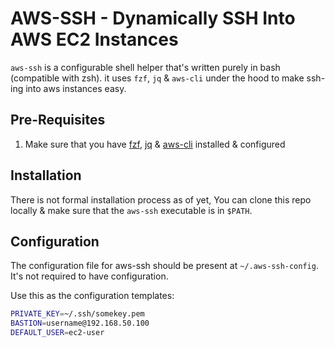 # AWS-SSH - Dynamically SSH Into AWS EC2 Instances 

`aws-ssh` is a configurable shell helper that's written purely in bash (compatible with zsh).
it uses `fzf`, `jq` & `aws-cli` under the hood to make ssh-ing into aws instances easy.

## Pre-Requisites
1. Make sure that you have [fzf](https://github.com/junegunn/fzf), [jq](https://stedolan.github.io/jq/) & [aws-cli](https://aws.amazon.com/cli/) installed & configured

## Installation
There is not formal installation process as of yet, You can clone this repo locally & make sure that the
`aws-ssh` executable is in `$PATH`.

## Configuration
The configuration file for aws-ssh should be present at `~/.aws-ssh-config`. It's not required to have configuration.

Use this as the configuration templates:

```bash
PRIVATE_KEY=~/.ssh/somekey.pem
BASTION=username@192.168.50.100
DEFAULT_USER=ec2-user
```
